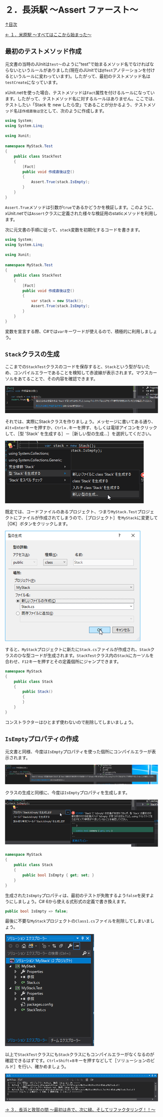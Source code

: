 ２．長浜駅 ～Assert ファースト～
=====

[↑目次](../README.md "目次")

[← １．米原駅 ～すべてはここから始まった～](01.md "１．米原駅 ～すべてはここから始まった～")

最初のテストメソッド作成
-----

元文書の当時のJUnitは`test～`のように"test"で始まるメソッド名でなければならないというルールがありました(現在のJUnitでは`@Test`アノテーションを付けるというルールに変わっています)。したがって、最初のテストメソッド名は`testCreate`になっています。

xUnit\.netを使った場合、テストメソッドは`Fact`属性を付けるルールになっています。したがって、テストメソッド名に対するルールはありません。ここでは、テストしたい「Stack を new したら空」であることが分かるよう、テストメソッド名は`作成直後は空`として、次のように作成します。

```csharp
using System;
using System.Linq;

using Xunit;

namespace MyStack.Test
{
    public class StackTest
    {
        [Fact]
        public void 作成直後は空()
        {
            Assert.True(stack.IsEmpty);
        }
    }
}
```

`Assert.True`メソッドは引数が`true`であるかどうかを検証します。このように、xUnit\.netでは`Assert`クラスに定義された様々な検証用のstaticメソッドを利用します。

次に元文書の手順に従って、`stack`変数を初期化するコードを書きます。

```csharp
using System;
using System.Linq;

using Xunit;

namespace MyStack.Test
{
    public class StackTest
    {
        [Fact]
        public void 作成直後は空()
        {
            var stack = new Stack();
            Assert.True(stack.IsEmpty);
        }
    }
}
```

変数を宣言する際、C#では`var`キーワードが使えるので、積極的に利用しましょう。


`Stack`クラスの生成
-----

ここまでの`StackTest`クラスのコードを保存すると、`Stack`という型がないため、コンパイルエラーであることを検知して赤波線が表示されます。マウスカーソルをあてることで、その内容を確認できます。

![コンパイルエラーの表示](images/02-01.png)

それでは、実際にStackクラスを作りましょう。メッセージに書いてある通り、`Alt`+`Enter`キーを押すか、`Ctrl`+`.`キーを押す、もしくは電球アイコンをクリックして、［型 'Stack' を生成する］－［新しい型の生成…］を選択してください。

![型`Stack`の生成](images/02-02.png)

既定では、コードファイルのあるプロジェクト、つまり`MyStack.Test`プロジェクトにファイルが作成されてしまうので、［プロジェクト］を`MyStack`に変更して［OK］ボタンをクリックします。

![プロジェクトの指定](images/02-03.png)

すると、`MyStack`プロジェクトに新たに`Stack.cs`ファイルが作成され、`Stack`クラスのひな型コードが生成されます。`StackTest`クラス内の`Stack`にカーソルを合わせ、`F12`キーを押すとその定義個所にジャンプできます。

```csharp
namespace MyStack
{
    public class Stack
    {
        public Stack()
        {
        }
    }
}
```

コンストラクターはひとまず使わないので削除してしまいましょう。

`IsEmpty`プロパティの作成
-----

元文書と同様、今度は`IsEmpty`プロパティを使った個所にコンパイルエラーが表示されます。

![IsEmptyプロパティの不足エラー](images/02-04.png)

クラスの生成と同様に、今度は`IsEmpty`プロパティを生成します。

![IsEmptyプロパティの不足エラー](images/02-05.png)

```csharp
namespace MyStack
{
    public class Stack
    {
        public bool IsEmpty { get; set; }
    }
}
```

生成された`IsEmpty`プロパティは、最初のテストが失敗するよう`false`を戻すようにしましょう。C# 6から使える式形式の定義で書き換えます。

```csharp
public bool IsEmpty => false;
```

最後に不要な`MyStack`プロジェクトの`Class1.cs`ファイルを削除してしまいましょう。

![Class1.cs削除](images/02-06.png)

以上で`StackTest`クラスにも`Stack`クラスにもコンパイルエラーがなくなるのが確認できるはずです。`Ctrl`+`Shift`+`B`キーを押すなどして［ソリューションのビルド］を行い、確かめましょう。

![ビルド結果](images/02-07.png)

[→ ３．長浜と敦賀の間 ～最初は赤で、次に緑、そしてリファクタリング！！～](03.md "３．長浜と敦賀の間 ～最初は赤で、次に緑、そしてリファクタリング！！～")